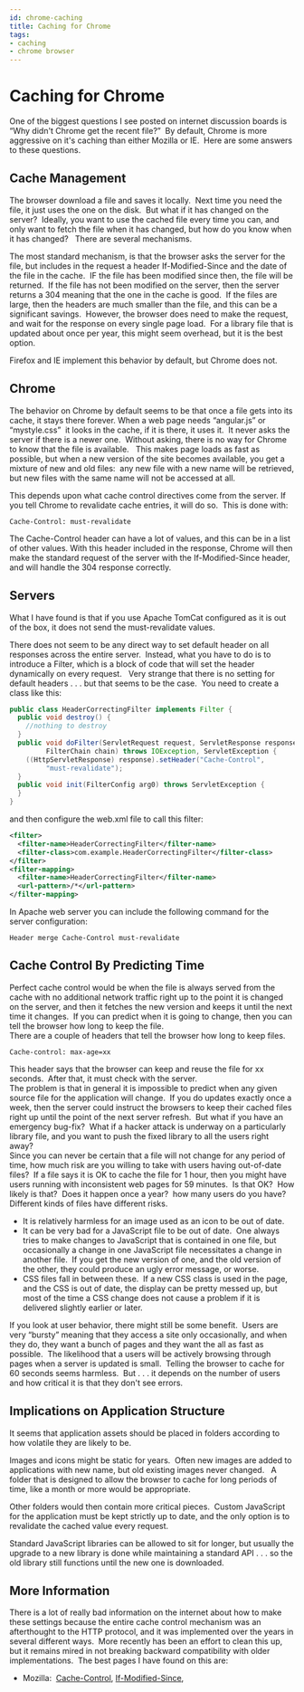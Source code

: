 ```yaml
---
id: chrome-caching
title: Caching for Chrome
tags:
- caching
- chrome browser
---
```


#  Caching for Chrome

One of the biggest questions I see posted on internet discussion boards is “Why didn't Chrome get the recent file?”  By default, Chrome is more aggressive on it's caching than either Mozilla or IE.  Here are some answers to these questions.

## Cache Management

The browser download a file and saves it locally.  Next time you need the file, it just uses the one on the disk.  But what if it has changed on the server?  Ideally, you want to use the cached file every time you can, and only want to fetch the file when it has changed, but how do you know when it has changed?   There are several mechanisms.  

The most standard mechanism, is that the browser asks the server for the file, but includes in the request a header If-Modified-Since and the date of the file in the cache.  IF the file has been modified since then, the file will be returned.  If the file has not been modified on the server, then the server returns a 304 meaning that the one in the cache is good.  If the files are large, then the headers are much smaller than the file, and this can be a significant savings.  However, the browser does need to make the request, and wait for the response on every single page load.  For a library file that is updated about once per year, this might seem overhead, but it is the best option.  

Firefox and IE implement this behavior by default, but Chrome does not.

## Chrome

The behavior on Chrome by default seems to be that once a file gets into its cache, it stays there forever. When a web page needs “angular.js” or “mystyle.css”  it looks in the cache, if it is there, it uses it.  It never asks the server if there is a newer one.  Without asking, there is no way for Chrome to know that the file is available.   This makes page loads as fast as possible, but when a new version of the site becomes available, you get a mixture of new and old files:  any new file with a new name will be retrieved, but new files with the same name will not be accessed at all.  

This depends upon what cache control directives come from the server. If you tell Chrome to revalidate cache entries, it will do so.  This is done with:

```
Cache-Control: must-revalidate
```

The Cache-Control header can have a lot of values, and this can be in a list of other values. With this header included in the response, Chrome will then make the standard request of the server with the If-Modified-Since header, and will handle the 304 response correctly.

## Servers

What I have found is that if you use Apache TomCat configured as it is out of the box, it does not send the must-revalidate values.  

There does not seem to be any direct way to set default header on all responses across the entire server.  Instead, what you have to do is to introduce a Filter, which is a block of code that will set the header dynamically on every request.   Very strange that there is no setting for default headers . . . but that seems to be the case.  You need to create a class like this:

```java
public class HeaderCorrectingFilter implements Filter {
  public void destroy() {
    //nothing to destroy
  }
  public void doFilter(ServletRequest request, ServletResponse response,
         FilterChain chain) throws IOException, ServletException {
    ((HttpServletResponse) response).setHeader("Cache-Control",
         "must-revalidate");
  }
  public void init(FilterConfig arg0) throws ServletException {
  }
}
```


and then configure the web.xml file to call this filter:

```xml
<filter>
  <filter-name>HeaderCorrectingFilter</filter-name>
  <filter-class>com.example.HeaderCorrectingFilter</filter-class>
</filter>
<filter-mapping>
  <filter-name>HeaderCorrectingFilter</filter-name>
  <url-pattern>/*</url-pattern>
</filter-mapping>
```


In Apache web server you can include the following command for the server configuration:

```
Header merge Cache-Control must-revalidate
```


## Cache Control By Predicting Time

Perfect cache control would be when the file is always served from the cache with no additional network traffic right up to the point it is changed on the server, and then it fetches the new version and keeps it until the next time it changes.  If you can predict when it is going to change, then you can tell the browser how long to keep the file.  
There are a couple of headers that tell the browser how long to keep files.

```
Cache-control: max-age=xx
```


This header says that the browser can keep and reuse the file for xx seconds.  After that, it must check with the server.  
The problem is that in general it is impossible to predict when any given source file for the application will change.  If you do updates exactly once a week, then the server could instruct the browsers to keep their cached files right up until the point of the next server refresh.  But what if you have an emergency bug-fix?  What if a hacker attack is underway on a particularly library file, and you want to push the fixed library to all the users right away?  
Since you can never be certain that a file will not change for any period of time, how much risk are you willing to take with users having out-of-date files?  If a file says it is OK to cache the file for 1 hour, then you might have users running with inconsistent web pages for 59 minutes.  Is that OK?  How likely is that?  Does it happen once a year?  how many users do you have?  
Different kinds of files have different risks.

*   It is relatively harmless for an image used as an icon to be out of date.
*   It can be very bad for a JavaScript file to be out of date.  One always tries to make changes to JavaScript that is contained in one file, but occasionally a change in one JavaScript file necessitates a change in another file.  If you get the new version of one, and the old version of the other, they could produce an ugly error message, or worse.
*   CSS files fall in between these.  If a new CSS class is used in the page, and the CSS is out of date, the display can be pretty messed up, but most of the time a CSS change does not cause a problem if it is delivered slightly earlier or later.

If you look at user behavior, there might still be some benefit.  Users are very “bursty” meaning that they access a site only occasionally, and when they do, they want a bunch of pages and they want the all as fast as possible.  The likelihood that a users will be actively browsing through pages when a server is updated is small.  Telling the browser to cache for 60 seconds seems harmless.  But . . . it depends on the number of users and how critical it is that they don't see errors.

## Implications on Application Structure

It seems that application assets should be placed in folders according to how volatile they are likely to be.

Images and icons might be static for years.  Often new images are added to applications with new name, but old existing images never changed.   A folder that is designed to allow the browser to cache for long periods of time, like a month or more would be appropriate.  

Other folders would then contain more critical pieces.  Custom JavaScript for the application must be kept strictly up to date, and the only option is to revalidate the cached value every request. 

Standard JavaScript libraries can be allowed to sit for longer, but usually the upgrade to a new library is done while maintaining a standard API . . . so the old library still functions until the new one is downloaded.

## More Information

There is a lot of really bad information on the internet about how to make these settings because the entire cache control mechanism was an afterthought to the HTTP protocol, and it was implemented over the years in several different ways.  More recently has been an effort to clean this up, but it remains mired in not breaking backward compatibility with older implementations.  The best pages I have found on this are:

*   Mozilla:  [Cache-Control](https://developer.mozilla.org/en-US/docs/Web/HTTP/Headers/Cache-Control), [If-Modified-Since](https://developer.mozilla.org/en-US/docs/Web/HTTP/Headers/If-Modified-Since),